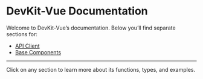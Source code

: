 <!-- apps/docs-site/docs/index.md -->
# DevKit-Vue Documentation

Welcome to DevKit-Vue’s documentation. Below you’ll find separate sections for:

- [API Client](./api-client/)  
- [Base Components](./base-components/)  

---
<AppBtn label="hil" />
<LoginForm  />
Click on any section to learn more about its functions, types, and examples.

